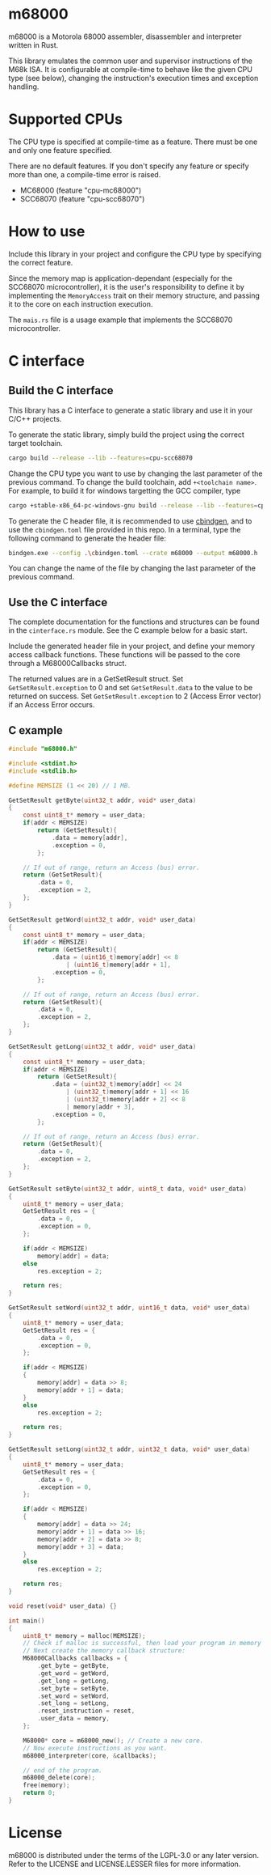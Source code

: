 # m68000

m68000 is a Motorola 68000 assembler, disassembler and interpreter written in Rust.

This library emulates the common user and supervisor instructions of the M68k ISA. It is configurable at compile-time to behave like the given CPU type (see below), changing the instruction's execution times and exception handling.

# Supported CPUs

The CPU type is specified at compile-time as a feature. There must be one and only one feature specified.

There are no default features. If you don't specify any feature or specify more than one, a compile-time error is raised.

* MC68000 (feature "cpu-mc68000")
* SCC68070 (feature "cpu-scc68070")

# How to use

Include this library in your project and configure the CPU type by specifying the correct feature.

Since the memory map is application-dependant (especially for the SCC68070 microcontroller), it is the user's responsibility to define it by implementing the `MemoryAccess` trait on their memory structure, and passing it to the core on each instruction execution.

The `mais.rs` file is a usage example that implements the SCC68070 microcontroller.

# C interface

## Build the C interface

This library has a C interface to generate a static library and use it in your C/C++ projects.

To generate the static library, simply build the project using the correct target toolchain.
```sh
cargo build --release --lib --features=cpu-scc68070
```

Change the CPU type you want to use by changing the last parameter of the previous command. To change the build toolchain, add `+<toolchain name>`. For example, to build it for windows targetting the GCC compiler, type
```sh
cargo +stable-x86_64-pc-windows-gnu build --release --lib --features=cpu-scc68070
```

To generate the C header file, it is recommended to use [cbindgen](https://github.com/eqrion/cbindgen), and to use the `cbindgen.toml` file provided in this repo. In a terminal, type the following command to generate the header file:
```sh
bindgen.exe --config .\cbindgen.toml --crate m68000 --output m68000.h
```

You can change the name of the file by changing the last parameter of the previous command.

## Use the C interface

The complete documentation for the functions and structures can be found in the `cinterface.rs` module.
See the C example below for a basic start.

Include the generated header file in your project, and define your memory access callback functions. These functions will be passed to the core through a M68000Callbacks struct.

The returned values are in a GetSetResult struct. Set `GetSetResult.exception` to 0 and set `GetSetResult.data` to the value to be returned on success. Set `GetSetResult.exception` to 2 (Access Error vector) if an Access Error occurs.

## C example

```c
#include "m68000.h"

#include <stdint.h>
#include <stdlib.h>

#define MEMSIZE (1 << 20) // 1 MB.

GetSetResult getByte(uint32_t addr, void* user_data)
{
    const uint8_t* memory = user_data;
    if(addr < MEMSIZE)
        return (GetSetResult){
            .data = memory[addr],
            .exception = 0,
        };

    // If out of range, return an Access (bus) error.
    return (GetSetResult){
        .data = 0,
        .exception = 2,
    };
}

GetSetResult getWord(uint32_t addr, void* user_data)
{
    const uint8_t* memory = user_data;
    if(addr < MEMSIZE)
        return (GetSetResult){
            .data = (uint16_t)memory[addr] << 8
                | (uint16_t)memory[addr + 1],
            .exception = 0,
        };

    // If out of range, return an Access (bus) error.
    return (GetSetResult){
        .data = 0,
        .exception = 2,
    };
}

GetSetResult getLong(uint32_t addr, void* user_data)
{
    const uint8_t* memory = user_data;
    if(addr < MEMSIZE)
        return (GetSetResult){
            .data = (uint32_t)memory[addr] << 24
                | (uint32_t)memory[addr + 1] << 16
                | (uint32_t)memory[addr + 2] << 8
                | memory[addr + 3],
            .exception = 0,
        };

    // If out of range, return an Access (bus) error.
    return (GetSetResult){
        .data = 0,
        .exception = 2,
    };
}

GetSetResult setByte(uint32_t addr, uint8_t data, void* user_data)
{
    uint8_t* memory = user_data;
    GetSetResult res = {
        .data = 0,
        .exception = 0,
    };

    if(addr < MEMSIZE)
        memory[addr] = data;
    else
        res.exception = 2;

    return res;
}

GetSetResult setWord(uint32_t addr, uint16_t data, void* user_data)
{
    uint8_t* memory = user_data;
    GetSetResult res = {
        .data = 0,
        .exception = 0,
    };

    if(addr < MEMSIZE)
    {
        memory[addr] = data >> 8;
        memory[addr + 1] = data;
    }
    else
        res.exception = 2;

    return res;
}

GetSetResult setLong(uint32_t addr, uint32_t data, void* user_data)
{
    uint8_t* memory = user_data;
    GetSetResult res = {
        .data = 0,
        .exception = 0,
    };

    if(addr < MEMSIZE)
    {
        memory[addr] = data >> 24;
        memory[addr + 1] = data >> 16;
        memory[addr + 2] = data >> 8;
        memory[addr + 3] = data;
    }
    else
        res.exception = 2;

    return res;
}

void reset(void* user_data) {}

int main()
{
    uint8_t* memory = malloc(MEMSIZE);
    // Check if malloc is successful, then load your program in memory here.
    // Next create the memory callback structure:
    M68000Callbacks callbacks = {
        .get_byte = getByte,
        .get_word = getWord,
        .get_long = getLong,
        .set_byte = setByte,
        .set_word = setWord,
        .set_long = setLong,
        .reset_instruction = reset,
        .user_data = memory,
    };

    M68000* core = m68000_new(); // Create a new core.
    // Now execute instructions as you want.
    m68000_interpreter(core, &callbacks);

    // end of the program.
    m68000_delete(core);
    free(memory);
    return 0;
}
```

# License

m68000 is distributed under the terms of the LGPL-3.0 or any later version. Refer to the LICENSE and LICENSE.LESSER files for more information.
